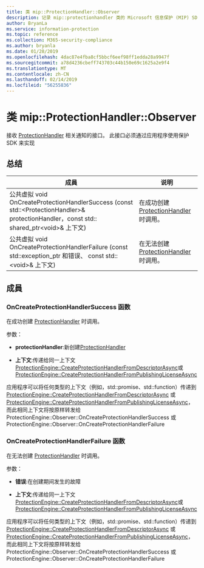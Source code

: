 ```yaml
---
title: 类 mip::ProtectionHandler::Observer
description: 记录 mip::protectionhandler 类的 Microsoft 信息保护 (MIP) SDK。
author: BryanLa
ms.service: information-protection
ms.topic: reference
ms.collection: M365-security-compliance
ms.author: bryanla
ms.date: 01/28/2019
ms.openlocfilehash: 4dac87e4fba8cf5bbcf6eef98ff1edda28a9947f
ms.sourcegitcommit: a78d4236cbeff743703c44b150e69c1625a2e9f4
ms.translationtype: MT
ms.contentlocale: zh-CN
ms.lasthandoff: 02/14/2019
ms.locfileid: "56255836"
---
```

# <a name="class-mipprotectionhandlerobserver"></a>类 mip::ProtectionHandler::Observer 
接收 [ProtectionHandler](class_mip_protectionhandler.md) 相关通知的接口。
此接口必须通过应用程序使用保护 SDK 来实现
  
## <a name="summary"></a>总结
 成員                        | 说明                                
--------------------------------|---------------------------------------------
公共虚拟 void OnCreateProtectionHandlerSuccess (const std::\<ProtectionHandler\>& protectionHandler，const std:: shared_ptr\<void\>& 上下文)  |  在成功创建 [ProtectionHandler](class_mip_protectionhandler.md) 时调用。
公共虚拟 void OnCreateProtectionHandlerFailure (const std::exception_ptr 和错误、 const std::\<void\>& 上下文)  |  在无法创建 [ProtectionHandler](class_mip_protectionhandler.md) 时调用。
  
## <a name="members"></a>成員
  
### <a name="oncreateprotectionhandlersuccess-function"></a>OnCreateProtectionHandlerSuccess 函数
在成功创建 [ProtectionHandler](class_mip_protectionhandler.md) 时调用。

参数：  
* **protectionHandler**:新创建[ProtectionHandler](class_mip_protectionhandler.md)


* **上下文**:传递给同一上下文[ProtectionEngine::CreateProtectionHandlerFromDescriptorAsync](class_mip_protectionengine.md#createprotectionhandlerfromdescriptorasync-function)或[ProtectionEngine::CreateProtectionHandlerFromPublishingLicenseAsync](class_mip_protectionengine.md#createprotectionhandlerfrompublishinglicenseasync-function)


应用程序可以将任何类型的上下文（例如，std::promise、std::function）传递到 [ProtectionEngine::CreateProtectionHandlerFromDescriptorAsync](class_mip_protectionengine.md#createprotectionhandlerfromdescriptorasync-function) 或 [ProtectionEngine::CreateProtectionHandlerFromPublishingLicenseAsync](class_mip_protectionengine.md#createprotectionhandlerfrompublishinglicenseasync-function)，而此相同上下文将按原样转发给 ProtectionEngine::Observer::OnCreateProtectionHandlerSuccess 或 ProtectionEngine::Observer::OnCreateProtectionHandlerFailure
  
### <a name="oncreateprotectionhandlerfailure-function"></a>OnCreateProtectionHandlerFailure 函数
在无法创建 [ProtectionHandler](class_mip_protectionhandler.md) 时调用。

参数：  
* **错误**:在创建期间发生的故障 


* **上下文**:传递给同一上下文[ProtectionEngine::CreateProtectionHandlerFromDescriptorAsync](class_mip_protectionengine.md#createprotectionhandlerfromdescriptorasync-function)或[ProtectionEngine::CreateProtectionHandlerFromPublishingLicenseAsync](class_mip_protectionengine.md#createprotectionhandlerfrompublishinglicenseasync-function)


应用程序可以将任何类型的上下文（例如，std::promise、std::function）传递到 [ProtectionEngine::CreateProtectionHandlerFromDescriptorAsync](class_mip_protectionengine.md#createprotectionhandlerfromdescriptorasync-function) 或 [ProtectionEngine::CreateProtectionHandlerFromPublishingLicenseAsync](class_mip_protectionengine.md#createprotectionhandlerfrompublishinglicenseasync-function)，而此相同上下文将按原样转发给 ProtectionEngine::Observer::OnCreateProtectionHandlerSuccess 或 ProtectionEngine::Observer::OnCreateProtectionHandlerFailure
